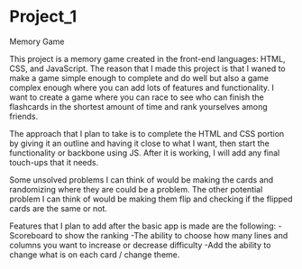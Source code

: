 # Project_1
Memory Game

This project is a memory game created in the front-end languages: HTML, CSS, and JavaScript. The reason that I made this project is that I waned to make a game simple enough to complete and do well but also a game complex enough where you can add lots of features and functionality. I want to create a game where you can race to see who can finish the flashcards in the shortest amount of time and rank yourselves among friends. 

The approach that I plan to take is to complete the HTML and CSS portion by giving it an outline and having it close to what I want, then start the functionality or backbone using JS. After it is working, I will add any final touch-ups that it needs.

Some unsolved problems I can think of would be making the cards and randomizing where they are could be a problem. The other potential problem I can think of would be making them flip and checking if the flipped cards are the same or not.

Features that I plan to add after the basic app is made are the following:
-Scoreboard to show the ranking
-The ability to choose how many lines and columns you want to increase or decrease difficulty
-Add the ability to change what is on each card / change theme.
